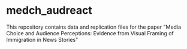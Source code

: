 # medch_audreact
This repository contains data and replication files for the paper "Media Choice and Audience Perceptions: Evidence from Visual Framing of Immigration in News Stories"
